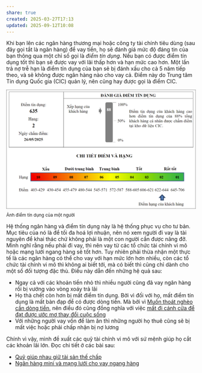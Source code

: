 ```yaml
---
share: true
created: 2025-03-27T17:13
updated: 2025-09-12T10:08
---
```

Khi bạn lên các ngân hàng thương mại hoặc công ty tài chính tiêu dùng (sau đây gọi tắt là ngân hàng) để vay tiền, họ sẽ đánh giá mức độ đáng tin của bạn thông qua một chỉ số gọi là *điểm tín dụng*. Nếu bạn có được điểm tín dụng tốt thì bạn sẽ được vay với lãi thấp hơn và hạn mức cao hơn. Một lần trả nợ trễ hạn là điểm tín dụng của bạn sẽ bị đánh xấu cho cả 5 năm tiếp theo, và sẽ không được ngân hàng nào cho vay cả. Điểm này do Trung tâm Tín dụng Quốc gia (CIC) quản lý, nên cũng hay được gọi là điểm CIC. 

![Điểm tín dụng của Nhật.png](../../assets/attachments/%C4%90i%E1%BB%83m%20t%C3%ADn%20d%E1%BB%A5ng%20c%E1%BB%A7a%20Nh%E1%BA%ADt.png)
<sub>Ảnh điểm tín dụng của một người</sub>

Hệ thống ngân hàng và điểm tín dụng này là hệ thống phục vụ cho tư bản. Mục tiêu của nó là để tối đa hoá lợi nhuận, nên nó xem người đi vay là tài nguyên để khai thác chứ không phải là một con người cần được nâng đỡ. Mình nghĩ rằng nếu phải đi vay, thì nên vay từ các tổ chức tài chính vi mô hoặc mạng lưới ngang hàng sẽ tốt hơn. Tuy nhiên phải thừa nhận một thực tế là các ngân hàng có thể cho vay với hạn mức lớn hơn nhiều, còn các tổ chức tài chính vi mô thì không ai biết tới, mà có biết thì cũng chỉ dành cho một số đối tượng đặc thù. Điều này dẫn đến những hệ quả sau: 
- Ngay cả với các khoản tiền nhỏ thì nhiều người cũng đã vay ngân hàng rồi bị vướng vào vòng xoáy trả lãi 
- Họ thà chết còn hơn bị mất điểm tín dụng. Bởi vì đối với họ, mất điểm tín dụng là mất bàn đạp để có được dòng tiền. Mà bởi vì [Muốn thoát nghèo cần dòng tiền](../../%F0%9F%93%9CT%C3%A0i%20nguy%C3%AAn/Ni%E1%BB%81m%20tin,%20di%E1%BB%85n%20ng%C3%B4n/Ti%E1%BB%81n/Gi%C3%A0u,%20ngh%C3%A8o/Mu%E1%BB%91n%20tho%C3%A1t%20ngh%C3%A8o%20c%E1%BA%A7n%20d%C3%B2ng%20ti%E1%BB%81n.md), nên điều đó cũng đồng nghĩa với việc [mất đi cánh cửa để đạt được ước mơ thay đổi cuộc sống](../../%F0%9F%93%9CT%C3%A0i%20nguy%C3%AAn/Ni%E1%BB%81m%20tin,%20di%E1%BB%85n%20ng%C3%B4n/Ti%E1%BB%81n/N%E1%BB%A3/Vi%E1%BB%87c%20c%C3%B3%20%C4%91%C6%B0%E1%BB%A3c%20d%C3%B2ng%20ti%E1%BB%81n%20l%C3%A0%20c%C3%A1nh%20c%E1%BB%ADa%20%C4%91%E1%BB%83%20%C4%91%E1%BA%A1t%20%C4%91%C6%B0%E1%BB%A3c%20%C6%B0%E1%BB%9Bc%20m%C6%A1%20thay%20%C4%91%E1%BB%95i%20cu%E1%BB%99c%20s%E1%BB%91ng.md)
- Với những người vay vốn để làm ăn thì những người họ thuê cũng sẽ bị mất việc hoặc phải chấp nhận bị nợ lương

Chính vì vậy, mình đề xuất các quỹ tài chính vi mô với sứ mệnh giúp họ cắt các khoản lãi lớn. Đọc chi tiết ở các bài sau:
- [Quỹ giúp nhau giữ tài sản thế chấp](./Qu%E1%BB%B9/Qu%E1%BB%B9%20gi%C3%BAp%20nhau%20gi%E1%BB%AF%20t%C3%A0i%20s%E1%BA%A3n%20th%E1%BA%BF%20ch%E1%BA%A5p.md)
- [Ngân hàng mini và mạng lưới cho vay ngang hàng](./Qu%E1%BB%B9/Ng%C3%A2n%20h%C3%A0ng%20mini%20v%C3%A0%20m%E1%BA%A1ng%20l%C6%B0%E1%BB%9Bi%20cho%20vay%20ngang%20h%C3%A0ng.md)